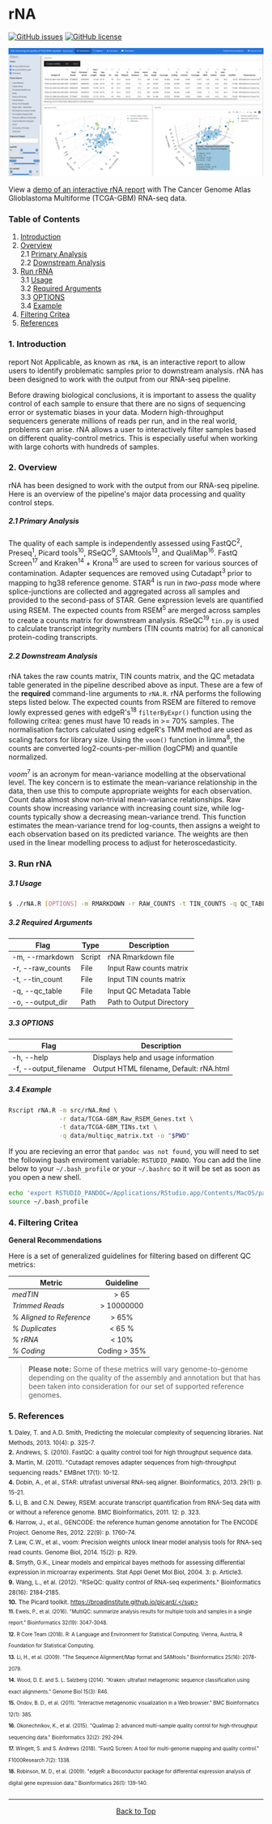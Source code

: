 # rNA

[![GitHub issues](https://img.shields.io/github/issues/skchronicles/rNA)](https://github.com/skchronicles/rNA/issues)  [![GitHub license](https://img.shields.io/github/license/skchronicles/rNA)](https://github.com/skchronicles/rNA/blob/master/LICENSE)

<img src="data/rNA-demo.png">

View a [demo of an interactive rNA report](http://ccbr.github.io/rNA/rNA.html) with The Cancer Genome Atlas Glioblastoma Multiforme (TCGA-GBM) RNA-seq data.  

### Table of Contents
1. [Introduction](#1-Introduction)  
2. [Overview](#2-Overview)  
    2.1 [Primary Analysis](#21-Primary-Analysis)  
    2.2 [Downstream Analysis](#22-Downstream-Analysis)   
3. [Run rRNA](#3-Run-rNA)  
    3.1 [Usage](#31-Usage)  
    3.2 [Required Arguments](#32-Required-Arguments)  
    3.3 [OPTIONS](#33-OPTIONS)  
    3.4 [Example](#34-Example)  
4. [Filtering Critea](#4-Filtering-Critea)
5. [References](#5-References)


### 1. Introduction

report Not Applicable, as known as `rNA`, is an interactive report to allow users to identify problematic samples prior to downstream analysis. rNA has been designed to work with the output from our RNA-seq pipeline.

Before drawing biological conclusions, it is important to assess the quality control of each sample to ensure that there are no signs of sequencing error or systematic biases in your data. Modern high-throughput sequencers generate millions of reads per run, and in the real world, problems can arise. rNA allows a user to interactively filter samples based on different quality-control metrics. This is especially useful when working with large cohorts with hundreds of samples.

### 2. Overview 

rNA has been designed to work with the output from our RNA-seq pipeline. Here is an overview of the pipeline's major data processing and quality control steps.

##### 2.1 Primary Analysis

The quality of each sample is independently assessed using FastQC<sup>2</sup>, Preseq<sup>1</sup>, Picard tools<sup>10</sup>, RSeQC<sup>9</sup>, SAMtools<sup>13</sup>, and QualiMap<sup>16</sup>. FastQ Screen<sup>17</sup> and Kraken<sup>14</sup> + Krona<sup>15</sup> are used to screen for various sources of contamination. Adapter sequences are removed using Cutadapt<sup>3</sup> prior to mapping to hg38 reference genome. STAR<sup>4</sup> is run in _two-pass_ mode where splice-junctions are collected and aggregated across all samples and provided to the second-pass of STAR. Gene expression levels are quantified using RSEM. The expected counts from RSEM<sup>5</sup> are merged across samples to create a counts matrix for downstream analysis. RSeQC<sup>19</sup> `tin.py` is used to calculate transcript integrity numbers (TIN counts matrix) for all canonical protein-coding transcripts. 

##### 2.2 Downstream Analysis 

rNA takes the raw counts matrix, TIN counts matrix, and the QC metadata table generated in the pipeline described above as input. These are a few of the **required** command-line arguments to `rNA.R`. rNA performs the following steps listed below. The expected counts from RSEM are filtered to remove lowly expressed genes with edgeR's<sup>18</sup> `filterByExpr()` function using the following critea: genes must have 10 reads in >= 70% samples. The normalisation factors calculated using edgeR's TMM method  are used as scaling factors for library size. Using the `voom()` function in limma<sup>8</sup>, the counts are converted log2-counts-per-million (logCPM) and quantile normalized.

_voom_<sup>7</sup> is an acronym for mean-variance modelling at the observational level. The key concern is to estimate the mean-variance relationship in the data, then use this to compute appropriate weights for each observation. Count data almost show non-trivial mean-variance relationships. Raw counts show increasing variance with increasing count size, while log-counts typically show a decreasing mean-variance trend. This function estimates the mean-variance trend for log-counts, then assigns a weight to each observation based on its predicted variance. The weights are then used in the linear modelling process to adjust for heteroscedasticity.

### 3. Run rNA

##### 3.1 Usage  

```bash
$ ./rNA.R [OPTIONS] -m RMARKDOWN -r RAW_COUNTS -t TIN_COUNTS -q QC_TABLE -o OUTPUT_DIR
```
##### 3.2 Required Arguments  

| Flag                  | Type       |   Description                   |
| --------------------- | ---------- | ------------------------------- |
| -m, --rmarkdown       | Script     | rNA Rmarkdown file              |
| -r, --raw_counts      | File       | Input Raw counts matrix         |
| -t, --tin_count       | File       | Input TIN counts matrix         |
| -q, --qc_table        | File       | Input QC Metadata Table         |
| -o, --output_dir      | Path       | Path to Output Directory        |

##### 3.3 OPTIONS  
| Flag                  |   Description                       |
| --------------------- | ----------------------------------  |
| -h, --help            | Displays help and usage information |
| -f, --output_filename | Output HTML filename, Default: rNA.html|

##### 3.4 Example
```bash
Rscript rNA.R -m src/rNA.Rmd \
              -r data/TCGA-GBM_Raw_RSEM_Genes.txt \
              -t data/TCGA-GBM_TINs.txt \
              -q data/multiqc_matrix.txt -o "$PWD"
```

If you are recieving an error that `pandoc was not found`, you will need to set the following bash enviroment variable: `RSTUDIO_PANDO`. You can add the line below to your `~/.bash_profile` or your `~/.bashrc` so it will be set as soon as you open a new shell.

```bash
echo 'export RSTUDIO_PANDOC=/Applications/RStudio.app/Contents/MacOS/pandoc' >> ~/.bash_profile
source ~/.bash_profile
```

### 4. Filtering Critea

**General Recommendations** 

Here is a set of generalized guidelines for filtering based on different QC metrics:

| Metric                      |             Guideline           |
|-----------------------------|:-------------------------------:|
| *medTIN*                    |             > 65                |
| *Trimmed Reads*             |           > 10000000            |
| *% Aligned to Reference*    |             > 65%               |
| *% Duplicates*              |             < 65 %              |
| *% rRNA*                    |             < 10%               |
| *% Coding*                  |          Coding > 35%           |


> **Please note:** Some of these metrics will vary genome-to-genome depending on the quality of the assembly and annotation but that has been taken into consideration for our set of supported reference genomes.

### 5. References

<sup>**1.**	Daley, T. and A.D. Smith, Predicting the molecular complexity of sequencing libraries. Nat Methods, 2013. 10(4): p. 325-7.</sup>  
<sup>**2.** Andrews, S. (2010). FastQC: a quality control tool for high throughput sequence data.</sup>  
<sup>**3.**	Martin, M. (2011). "Cutadapt removes adapter sequences from high-throughput sequencing reads." EMBnet 17(1): 10-12.</sup>  
<sup>**4.**	Dobin, A., et al., STAR: ultrafast universal RNA-seq aligner. Bioinformatics, 2013. 29(1): p. 15-21.</sup>  
<sup>**5.**	Li, B. and C.N. Dewey, RSEM: accurate transcript quantification from RNA-Seq data with or without a reference genome. BMC Bioinformatics, 2011. 12: p. 323.</sup>  
<sup>**6.**	Harrow, J., et al., GENCODE: the reference human genome annotation for The ENCODE Project. Genome Res, 2012. 22(9): p. 1760-74.</sup>  
<sup>**7.**	Law, C.W., et al., voom: Precision weights unlock linear model analysis tools for RNA-seq read counts. Genome Biol, 2014. 15(2): p. R29.</sup>  
<sup>**8.**	Smyth, G.K., Linear models and empirical bayes methods for assessing differential expression in microarray experiments. Stat Appl Genet Mol Biol, 2004. 3: p. Article3.</sup>  
<sup>**9.**    Wang, L., et al. (2012). "RSeQC: quality control of RNA-seq experiments." Bioinformatics 28(16): 2184-2185.</sup>  
<sup>**10.**    The Picard toolkit. https://broadinstitute.github.io/picard/.</sup>  
<sup>**11.**    Ewels, P., et al. (2016). "MultiQC: summarize analysis results for multiple tools and samples in a single report." Bioinformatics 32(19): 3047-3048.</sup>  
<sup>**12.**    R Core Team (2018). R: A Language and Environment for Statistical Computing. Vienna, Austria, R Foundation for Statistical Computing.</sup>  
<sup>**13.**    Li, H., et al. (2009). "The Sequence Alignment/Map format and SAMtools." Bioinformatics 25(16): 2078-2079.</sup>  
<sup>**14.**    Wood, D. E. and S. L. Salzberg (2014). "Kraken: ultrafast metagenomic sequence classification using exact alignments." Genome Biol 15(3): R46.</sup>  
<sup>**15.**    Ondov, B. D., et al. (2011). "Interactive metagenomic visualization in a Web browser." BMC Bioinformatics 12(1): 385.</sup>  
<sup>**16.**    Okonechnikov, K., et al. (2015). "Qualimap 2: advanced multi-sample quality control for high-throughput sequencing data." Bioinformatics 32(2): 292-294.</sup>  
<sup>**17.**    Wingett, S. and S. Andrews (2018). "FastQ Screen: A tool for multi-genome mapping and quality control." F1000Research 7(2): 1338.</sup>  
<sup>**18.**    Robinson, M. D., et al. (2009). "edgeR: a Bioconductor package for differential expression analysis of digital gene expression data." Bioinformatics 26(1): 139-140.</sup>  

<hr>
<p align="center">
	<a href="#rNA">Back to Top</a>
</p>
